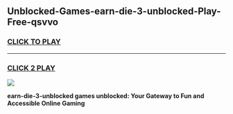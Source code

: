 
## Unblocked-Games-earn-die-3-unblocked-Play-Free-qsvvo
<h3>
<a href="https://premium76.site?title=earn-die-3-unblocked&ref=18A1">CLICK TO PLAY</a></h3>
<hr>

<h3>
<a href="https://premium76.site?title=earn-die-3-unblocked&ref=18A1">CLICK 2 PLAY</a>
  
</h3>

<a href="https://premium76.site?title=earn-die-3-unblocked&ref=18A1"><img src="https://clearcache.store/games.png"></a>


**earn-die-3-unblocked games unblocked: Your Gateway to Fun and Accessible Online Gaming**

